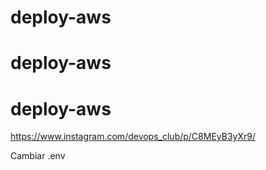 # deploy-aws
# deploy-aws
# deploy-aws

https://www.instagram.com/devops_club/p/C8MEyB3yXr9/


Cambiar .env